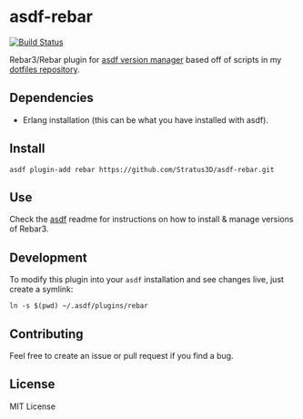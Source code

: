 # asdf-rebar

[![Build Status](https://travis-ci.org/Stratus3D/asdf-rebar.svg?branch=master)](https://travis-ci.org/Stratus3D/asdf-rebar)

Rebar3/Rebar plugin for [asdf version manager](https://github.com/HashNuke/asdf) based off of scripts in my [dotfiles repository](https://github.com/Stratus3D/dotfiles).

## Dependencies

* Erlang installation (this can be what you have installed with asdf).

## Install

```
asdf plugin-add rebar https://github.com/Stratus3D/asdf-rebar.git
```

## Use

Check the [asdf](https://github.com/HashNuke/asdf) readme for instructions on how to install & manage versions of Rebar3.

## Development

To modify this plugin into your `asdf` installation and see changes live, just create a symlink:

```
ln -s $(pwd) ~/.asdf/plugins/rebar
```

## Contributing

Feel free to create an issue or pull request if you find a bug.

## License

MIT License

